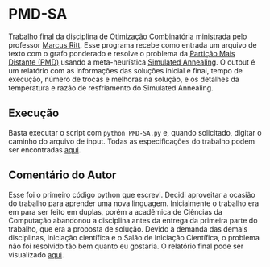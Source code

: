 # PMD-SA
 [Trabalho final](https://www.inf.ufrgs.br/~mrpritt/doku.php?id=inf05010:2017-2-trabalhos) da disciplina de [Otimização Combinatória](https://www.inf.ufrgs.br/~mrpritt/doku.php?id=inf05010:2017-2) ministrada pelo professor [Marcus Ritt](https://www.inf.ufrgs.br/~MRPRITT/doku.php). Esse programa recebe como entrada um arquivo de texto com o grafo ponderado e resolve o problema da [Partição Mais Distante (PMD)](https://www.inf.ufrgs.br/~mrpritt/lib/exe/fetch.php?media=inf05010:t20172.pdf) usando a meta-heurística [Simulated Annealing](https://pt.wikipedia.org/wiki/Simulated_annealing). O output é um relatório com as informações das soluções inicial e final, tempo de execução, número de trocas e melhoras na solução, e os detalhes da temperatura e razão de resfriamento do Simulated Annealing.
 
## Execução
 Basta executar o script com `python PMD-SA.py` e, quando solicitado, digitar o caminho do arquivo de input.
 Todas as especificações do trabalho podem ser encontradas [aqui](https://www.inf.ufrgs.br/~mrpritt/doku.php?id=inf05010:2017-2-trabalhos).
 
## Comentário do Autor
 Esse foi o primeiro código python que escrevi. Decidi aproveitar a ocasião do trabalho para aprender uma nova linguagem. Inicialmente o trabalho era em para ser feito em duplas, porém a acadêmica de Ciências da Computação abandonou a disciplina antes da entrega da primeira parte do trabalho, que era a proposta de solução. Devido à demanda das demais disciplinas, iniciação científica e o Salão de Iniciação Científica, o problema não foi resolvido tão bem quanto eu gostaria. O relatório final pode ser visualizado [aqui](relatorio-final.pdf).
